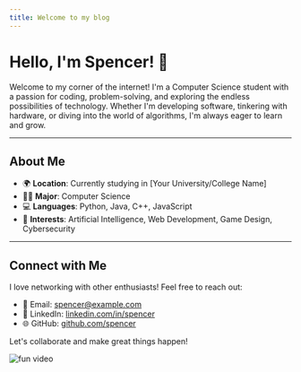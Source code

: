 ```yaml
---
title: Welcome to my blog
---
```



# Hello, I'm Spencer! 👋

Welcome to my corner of the internet! I'm a Computer Science student with a passion for coding, problem-solving, and exploring the endless possibilities of technology. Whether I'm developing software, tinkering with hardware, or diving into the world of algorithms, I'm always eager to learn and grow.

---

## About Me

- 🌍 **Location**: Currently studying in [Your University/College Name]
- 👨‍🎓 **Major**: Computer Science
- 💻 **Languages**: Python, Java, C++, JavaScript
- 🚀 **Interests**: Artificial Intelligence, Web Development, Game Design, Cybersecurity

---

## Connect with Me

I love networking with other enthusiasts! Feel free to reach out:

- 📧 Email: [spencer@example.com](mailto:spencer@example.com)
- 🔗 LinkedIn: [linkedin.com/in/spencer](https://linkedin.com/in/spencer)
- 🌐 GitHub: [github.com/spencer](https://github.com/spencer)

Let's collaborate and make great things happen!

![fun video](https://www.youtube.com/watch?v=JZ-utvfgK8Q)

